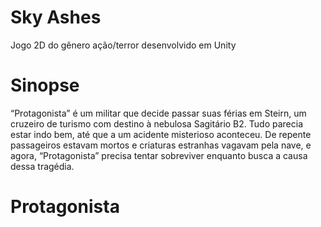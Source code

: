 # Sky Ashes

Jogo 2D do gênero ação/terror desenvolvido em Unity

# Sinopse

“Protagonista” é um militar que decide passar suas férias em Steirn, um cruzeiro de turismo com destino à nebulosa Sagitário B2. Tudo parecia estar indo bem, até que a um acidente misterioso aconteceu. De repente passageiros estavam mortos e criaturas estranhas vagavam pela nave, e agora, “Protagonista” precisa tentar sobreviver enquanto busca a causa dessa tragédia.

# Protagonista
